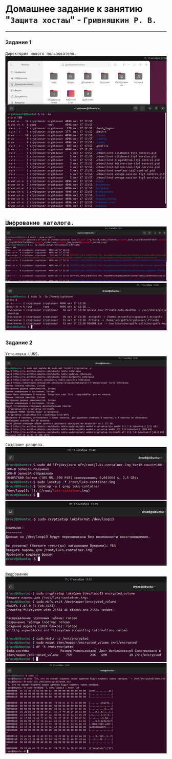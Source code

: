 # Домашнее задание к занятию "`Защита хостаы`" - `Гривняшкин Р. В.`

---

### Задание 1  

`Директория нового пользователя.`  
![new_user](./img/crypt_1_1.png)  

`Шифрование каталога.`
![crypt_foler1](./img/crypt_1_2.png)  
![crypt_folder2](./img/crypt_1_3.png)  
---

### Задание 2  
`Установка LUKS.`  
![luks_install](./img/crypt_2_1.png)  

`Создание раздела.`  
![mount1](./img/crypt_2_2.png)  
![mount2](./img/crypt_2_3.png)  

`Шифрование`
![crypt1](./img/crypt_2_4.png)  
![crypt2](./img/crypt_2_5.png)  


